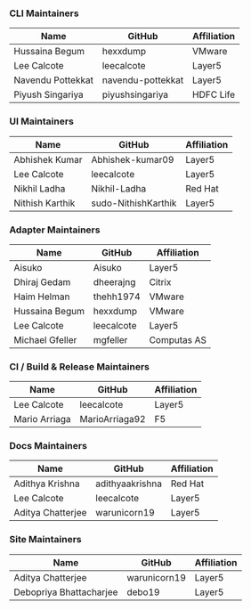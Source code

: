 ### CLI Maintainers

| Name              | GitHub            | Affiliation |
| ----------------- | ----------------- | ----------- |
| Hussaina Begum    | hexxdump          | VMware      |
| Lee Calcote       | leecalcote        | Layer5      |
| Navendu Pottekkat | navendu-pottekkat | Layer5      |
| Piyush Singariya  | piyushsingariya   | HDFC Life   |

### UI Maintainers

| Name             | GitHub                 | Affiliation |
| ---------------- | ---------------------- | ----------- |
| Abhishek Kumar   | Abhishek-kumar09       | Layer5      |
| Lee Calcote      | leecalcote             | Layer5      |
| Nikhil Ladha     | Nikhil-Ladha           | Red Hat     |
| Nithish Karthik  | sudo-NithishKarthik    | Layer5      |

### Adapter Maintainers

| Name               | GitHub      | Affiliation |
| ------------------ | ----------- | ----------- |
| Aisuko             | Aisuko      | Layer5      |
| Dhiraj Gedam       | dheerajng   | Citrix      |
| Haim Helman        | thehh1974   | VMware      |
| Hussaina Begum     | hexxdump    | VMware      |
| Lee Calcote        | leecalcote  | Layer5      |
| Michael Gfeller    | mgfeller    | Computas AS |

### CI / Build & Release Maintainers

| Name                  | GitHub             | Affiliation |
| --------------------- | ------------------ | ----------- |
| Lee Calcote           | leecalcote         | Layer5      |
| Mario Arriaga         | MarioArriaga92     | F5          |

### Docs Maintainers

| Name              | GitHub          | Affiliation |
| ----------------- | --------------- | ----------- |
| Adithya Krishna   | adithyaakrishna | Red Hat     |
| Lee Calcote       | leecalcote      | Layer5      |
| Aditya Chatterjee | warunicorn19    | Layer5      |


### Site Maintainers

| Name                    | GitHub       | Affiliation |
| ----------------------  | -----------  | ----------- |
| Aditya Chatterjee       | warunicorn19 | Layer5      |
| Debopriya Bhattacharjee | debo19       | Layer5      |

